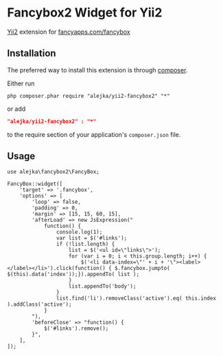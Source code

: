 Fancybox2 Widget for Yii2
=======================

[Yii2](http://www.yiiframework.com) extension for [fancyapps.com/fancybox](http://www.fancyapps.com/fancybox/)

Installation
------------
The preferred way to install this extension is through [composer](http://getcomposer.org/download/).

Either run

```
php composer.phar require "alejka/yii2-fancybox2" "*"
```
or add

```json
"alejka/yii2-fancybox2" : "*"
```

to the require section of your application's `composer.json` file.


Usage
-----

```
use alejka\fancybox2\FancyBox;

FancyBox::widget([
    'target' => '.fancybox',
    'options' => [
        'loop' => false,
        'padding' => 0,
        'margin' => [15, 15, 60, 15],
        'afterLoad' => new JsExpression("
            function() {
                console.log(1);
                var list = $('#links');
                if (!list.length) {    
                    list = $('<ul id=\"links\">');
                    for (var i = 0; i < this.group.length; i++) {
                        $('<li data-index=\"' + i + '\"><label></label></li>').click(function() { $.fancybox.jumpto( $(this).data('index'));}).appendTo( list );
                    }
                    list.appendTo('body');
                }
                list.find('li').removeClass('active').eq( this.index ).addClass('active');
            }
        "),
        'beforeClose' => "function() {
            $('#links').remove();
        }",
    ],
]);
```
